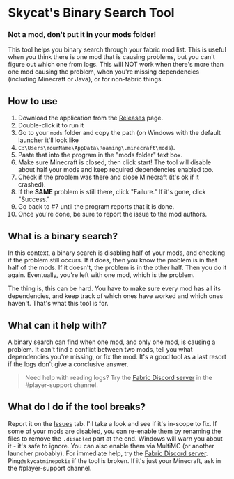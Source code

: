 # Skycat's Binary Search Tool
### Not a mod, don't put it in your mods folder!
This tool helps you binary search through your fabric mod list. This is useful when you think there is one mod that is 
causing problems, but you can't figure out which one from logs. This will NOT work when there's more than one mod 
causing the problem, when you're missing dependencies (including Minecraft or Java), or for non-fabric things.
## How to use
1. Download the application from the [Releases](https://github.com/skycatminepokie/FabricBinarySearchTool/releases/latest) 
page.
2. Double-click it to run it
3. Go to your `mods` folder and copy the path (on Windows with the default launcher it'll look like 
4. `C:\Users\YourName\AppData\Roaming\.minecraft\mods`).
5. Paste that into the program in the "mods folder" text box. 
6. Make sure Minecraft is closed, then click start! The tool will disable about half your mods and keep required dependencies enabled too.
7. Check if the problem was there and close Minecraft (it's ok if it crashed).
8. If the **SAME** problem is still there, click "Failure." If it's gone, click "Success."
9. Go back to #7 until the program reports that it is done.
10. Once you're done, be sure to report the issue to the mod authors.
## What is a binary search?
In this context, a binary search is disabling half of your mods, and checking if the problem still occurs. If it does, 
then you know the problem is in that half of the mods. If it doesn't, the problem is in the other half. Then you do it 
again. Eventually, you're left with one mod, which is the problem.

The thing is, this can be hard. You have to make sure every mod has all its dependencies, and keep track of which ones 
have worked and which ones haven't. That's what this tool is for.
## What can it help with?
A binary search can find when one mod, and only one mod, is causing a problem. It can't find a conflict between two 
mods, tell you what dependencies you're missing, or fix the mod. It's a good tool as a last resort if the logs don't 
give a conclusive answer.
> Need help with reading logs? Try the [Fabric Discord server](https://discord.gg/v6v4pMv) in the #player-support 
> channel.
## What do I do if the tool breaks?
Report it on the [Issues](https://github.com/skycatminepokie/FabricBinarySearchTool/issues) tab. I'll take a look and 
see if it's in-scope to fix. If some of your mods are disabled, you can re-enable them by renaming the files to remove 
the `.disabled` part at the end. Windows will warn you about it - it's safe to ignore. You can also enable them via 
MultiMC (or another launcher probably). For immediate help, try the [Fabric Discord server](https://discord.gg/v6v4pMv). 
Ping`@skycatminepokie` if the tool is broken. If it's just your Minecraft, ask in the #player-support channel.